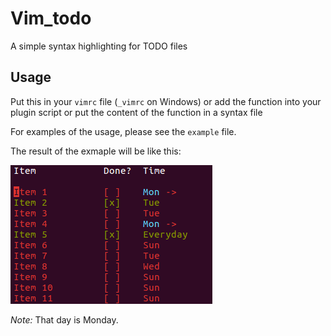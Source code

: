 # Vim_todo
A simple syntax highlighting for TODO files

## Usage
Put this in your `vimrc` file (`_vimrc` on Windows) or
add the function into your plugin script or
put the content of the function in a syntax file

For examples of the usage, please see the `example` file.

The result of the exmaple will be like this:

![image](https://github.com/Irides-Chromium/Vim_todo/blob/master/a.png)

*Note:* That day is Monday.
